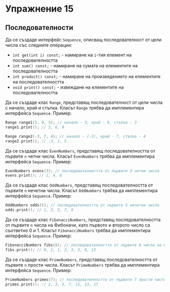 Упражнение 15
=============

Последователности
-----------------

Да се създаде интерфейс `Sequence`, описващ последователност от цели числа
със следните операции:
- `int get(int i) const;` - намиране на `i`-тия елемент на последователността
- `int sum() const;` - намиране на сумата на елементите на последователността
- `int product() const;` - намиране на произведението на елементите
на последователността
- `void print() const;` - извеждане на елементите на последователността

Да се създаде клас `Range`, представящ последователност от цели числа с начало,
край и стъпка. Класът `Range` трябва да имплементира интерфейса `Sequence`.
Пример:
```cpp
Range range1(3, 9, 3); // начало - 3, край - 9, стъпка - 3
range1.print(); // 3, 6, 9

Range range2(-3, 7, 4); // начало - (-3), край - 7, стъпка - 4
range2.print(); // -3, 1, 5
```

Да се създаде клас `EvenNumbers`, представящ последователността от първите `n`
четни числа. Класът `EvenNumbers` трябва да имплементира интерфейса `Sequence`.
Пример:
```cpp
EvenNumbers evens(3); // последователността от първите 3 четни числа
evens.print(); // 2, 4, 6
```

Да се създаде клас `OddNumbers`, представящ последователността от първите `n`
нечетни числа. Класът `OddNumbers` трябва да имплементира интерфейса `Sequence`.
Пример:
```cpp
OddNumbers odds(5); // последователността от първите 5 нечетни числа
odds.print(); // 1, 3, 5, 7, 9
```

Да се създаде клас `FibonacciNumbers`, представящ последователността от първите
`n` числа на Фибоначи, като първото и второто число са съответно 0 и 1.
Класът `FibonacciNumbers` трябва да имплементира интерфейса `Sequence`.
Пример:
```cpp
FibonacciNumbers fibs(8); // последователността от първите 8 числа на Фибоначи
fibs.print(); // 0, 1, 1, 2, 3, 5, 8, 13
```

Да се създаде клас `PrimeNumbers`, представящ последователността от първите
`n` прости числа. Класът `PrimeNumbers` трябва да имплементира
интерфейса `Sequence`.
Пример:
```cpp
PrimeNumbers primes(7); // последователността от първите 7 прости числа
primes.print(); // 2, 3, 5, 7, 11, 13, 17
```
